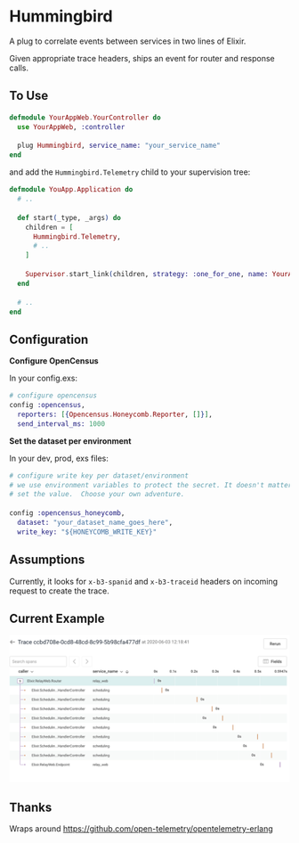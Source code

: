 # Hummingbird

A plug to correlate events between services in two lines of Elixir.

Given appropriate trace headers, ships an event for router and response calls.

## To Use

```elixir
defmodule YourAppWeb.YourController do
  use YourAppWeb, :controller

  plug Hummingbird, service_name: "your_service_name"
end
```

and add the `Hummingbird.Telemetry` child to your supervision tree:

```elixir
defmodule YouApp.Application do
  # ..

  def start(_type, _args) do
    children = [
      Hummingbird.Telemetry,
      # ..
    ]

    Supervisor.start_link(children, strategy: :one_for_one, name: YourApp.Supervisor)
  end

  # ..
end
```

## Configuration

**Configure OpenCensus**

In your config.exs:

```elixir
# configure opencensus
config :opencensus,
  reporters: [{Opencensus.Honeycomb.Reporter, []}],
  send_interval_ms: 1000
```

**Set the dataset per environment**

In your dev, prod, exs files:

```elixir
# configure write key per dataset/environment
# we use environment variables to protect the secret. It doesn't matter how you
# set the value.  Choose your own adventure.

config :opencensus_honeycomb,
  dataset: "your_dataset_name_goes_here",
  write_key: "${HONEYCOMB_WRITE_KEY}"
```

## Assumptions

Currently, it looks for `x-b3-spanid` and `x-b3-traceid` headers on incoming request to create the trace.

## Current Example

![Image of Trace Waterfall](images/waterfall.png)

## Thanks

Wraps around https://github.com/open-telemetry/opentelemetry-erlang
